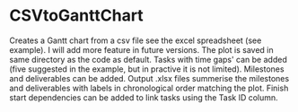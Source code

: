 # CSVtoGanttChart
Creates a Gantt chart from a csv file see the excel spreadsheet (see example).  I will add more feature in future versions.
The plot is saved in same directory as the code as default. Tasks with time gaps' can be added (five suggested in the example, but in practive it is not limited).
 Milestones and deliverables can be added. Output .xlsx files summerise the milestones and deliverables with labels in chronological order matching the plot. Finish start dependencies can be added to link tasks using the Task ID column.

